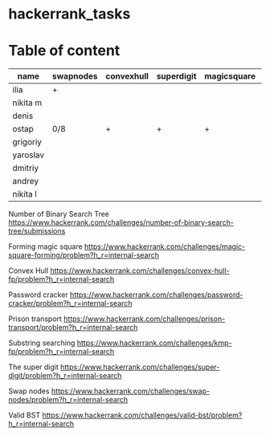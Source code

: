 # hackerrank_tasks

# Table of content
| name  | swapnodes  | convexhull | superdigit | magicsquare | numbinarysearch | passwordcracker | prisontransport | substrsear | validbst |
|---|---|---|---|---|---|---|---|---|---|
| ilia  |  + |    |    |    |    |    |    |    |    |
| nikita m  |   |   |   |   |   |   |   |   |   |
| denis  |   |   |   |   |   |   |   |   |   |
| ostap  | 0/8  | +  | +  | +  | 0/8  |   | 2/8  | +  | 0/8  |
| grigoriy  |   |   |   |   |   |   |   |   |   |
| yaroslav  |   |   |   |   |   |   |   |   |   |
| dmitriy  |   |   |   |   |   |   |   |   |   |
| andrey  |   |   |   |   |   |   |   |   |   |
| nikita l  |   |   |   |   |   |   |   |   |   |

Number of Binary Search Tree
https://www.hackerrank.com/challenges/number-of-binary-search-tree/submissions

Forming magic square
https://www.hackerrank.com/challenges/magic-square-forming/problem?h_r=internal-search

Convex Hull
https://www.hackerrank.com/challenges/convex-hull-fp/problem?h_r=internal-search

Password cracker
https://www.hackerrank.com/challenges/password-cracker/problem?h_r=internal-search

Prison transport
https://www.hackerrank.com/challenges/prison-transport/problem?h_r=internal-search

Substring searching
https://www.hackerrank.com/challenges/kmp-fp/problem?h_r=internal-search

The super digit
https://www.hackerrank.com/challenges/super-digit/problem?h_r=internal-search

Swap nodes
https://www.hackerrank.com/challenges/swap-nodes/problem?h_r=internal-search

Valid BST
https://www.hackerrank.com/challenges/valid-bst/problem?h_r=internal-search